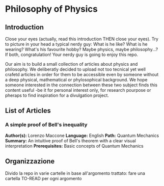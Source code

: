 # Philosophy of Physics

## Introduction
Close your eyes (actually, read this introduction THEN
close your eyes). Try to picture in your head a typical nerdy guy:
What is he like? What is he wearing? What's his favourite hobby? Maybe
physics, maybe philosophy...? If both, congratulation! Your nerdy
guy is going to enjoy this repo.

Our aim is to build a small collection of articles about physics
and philosophy. We deliberatly decided to upload not too tecnical
yet well crafetd articles in order for them to be accessible even
by someone without a deep physical, mathematical or phylosophical
background. We hope someone interested in the connection between
these two subject finds this content useful -be it for
personal interest only, for research pourpose or pheraps to
find inspiration for a divulgation project.

## List of Articles
### A simple proof of Bell's inequality
**Author(s):** Lorenzo Maccone
**Language:** English
**Path:** Quantum Mechanics
**Summary:** An intuitive proof of Bell's theorem with a clear
visual interpretation
**Prerequisites:** Basic concepts of Quantum Mechanics

## Organizzazione

Divido la repo in varie cartelle in base all'argomento trattato: fare una cartella TO-READ per ogni argomento
